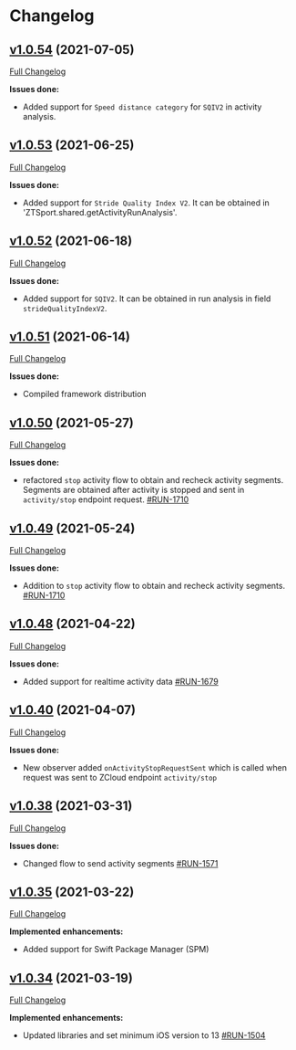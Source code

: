 # Changelog

## [v1.0.54](https://github.com/zhortech/ztsportkit-ios-sdk.git/-/tags/1.0.53) (2021-07-05)

[Full Changelog](https://github.com/zhortech/ztsportkit-ios-sdk/CHANGELOG.md)

**Issues done:**

- Added support for `Speed distance category` for `SQIV2` in activity analysis.

## [v1.0.53](https://github.com/zhortech/ztsportkit-ios-sdk.git/-/tags/1.0.53) (2021-06-25)

[Full Changelog](https://github.com/zhortech/ztsportkit-ios-sdk/CHANGELOG.md)

**Issues done:**

- Added support for `Stride Quality Index V2`. It can be obtained in 'ZTSport.shared.getActivityRunAnalysis'.

## [v1.0.52](https://github.com/zhortech/ztsportkit-ios-sdk.git/-/tags/1.0.52) (2021-06-18)

[Full Changelog](https://github.com/zhortech/ztsportkit-ios-sdk/CHANGELOG.md)

**Issues done:**

- Added support for `SQIV2`. It can be obtained in run analysis in field `strideQualityIndexV2`.

## [v1.0.51](https://github.com/zhortech/ztsportkit-ios-sdk.git/-/tags/1.0.51) (2021-06-14)

[Full Changelog](https://github.com/zhortech/ztsportkit-ios-sdk/CHANGELOG.md)

**Issues done:**

- Compiled framework distribution

## [v1.0.50](https://github.com/zhortech/ztsportkit-ios-sdk/-/tags/1.0.50) (2021-05-27)

[Full Changelog](https://github.com/zhortech/ztsportkit-ios-sdk/CHANGELOG.md)

**Issues done:**

- refactored `stop` activity flow to obtain and recheck activity segments. Segments are obtained after activity is stopped and sent in `activity/stop` endpoint request.    [\#RUN-1710](https://zhortech.atlassian.net/browse/RUN-1710)

## [v1.0.49](https://github.com/zhortech/ztsportkit-ios-sdk/-/tags/1.0.49) (2021-05-24)

[Full Changelog](https://github.com/zhortech/ztsportkit-ios-sdk/CHANGELOG.md)

**Issues done:**

- Addition to `stop` activity flow to obtain and recheck activity segments.  [\#RUN-1710](https://zhortech.atlassian.net/browse/RUN-1710)

## [v1.0.48](https://github.com/zhortech/ztsportkit-ios-sdk/-/tags/1.0.48) (2021-04-22)

[Full Changelog](https://github.com/zhortech/ztsportkit-ios-sdk/CHANGELOG.md)

**Issues done:**

- Added support for realtime activity data [\#RUN-1679](https://zhortech.atlassian.net/browse/RUN-1679)

## [v1.0.40](https://github.com/zhortech/ztsportkit-ios-sdk/-/tags/1.0.40) (2021-04-07)

[Full Changelog](https://github.com/zhortech/ztsportkit-ios-sdk/CHANGELOG.md)

**Issues done:**

- New observer added `onActivityStopRequestSent` which is called when request was sent to ZCloud endpoint `activity/stop`

## [v1.0.38](https://github.com/zhortech/ztsportkit-ios-sdk/-/tags/1.0.38) (2021-03-31)

[Full Changelog](https://github.com/zhortech/ztsportkit-ios-sdk/CHANGELOG.md)

**Issues done:**

- Changed flow to send activity segments [\#RUN-1571](https://zhortech.atlassian.net/browse/RUN-1571)

## [v1.0.35](https://github.com/zhortech/ztsportkit-ios-sdk/-/tags/1.0.35) (2021-03-22)

[Full Changelog](https://github.com/zhortech/ztsportkit-ios-sdk/CHANGELOG.md)

**Implemented enhancements:**

- Added support for Swift Package Manager (SPM)

## [v1.0.34](https://github.com/zhortech/ztsportkit-ios-sdk/-/tags/1.0.34) (2021-03-19)

[Full Changelog](https://github.com/zhortech/ztsportkit-ios-sdk/CHANGELOG.md)

**Implemented enhancements:**

- Updated libraries and set minimum iOS version to 13 [\#RUN-1504](https://zhortech.atlassian.net/browse/RUN-1504) 
